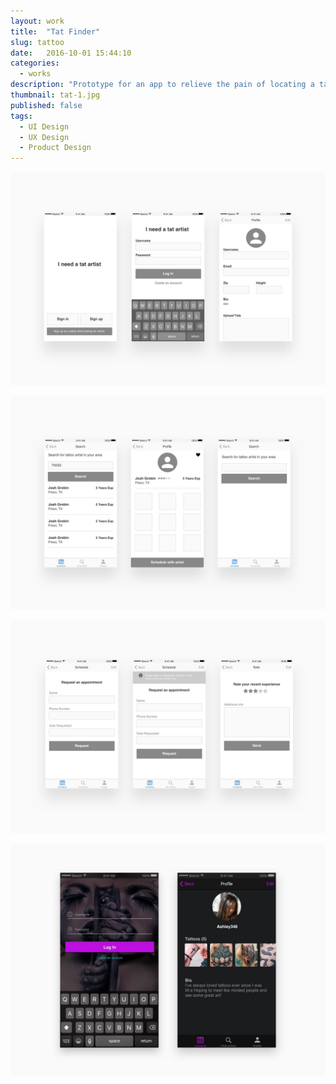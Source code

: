 ```yaml
---
layout: work
title:  "Tat Finder"
slug: tattoo
date:   2016-10-01 15:44:10
categories:
  - works
description: "Prototype for an app to relieve the pain of locating a tattoo artist. These artist are notorious for being hard to get a hold of. This app puts more of a direct connection between tattoo artist and client. Users can make appointments or message artists. Allows both parties to carry on with their busy lives and check the app schedule when available."
thumbnail: tat-1.jpg
published: false
tags:
  - UI Design
  - UX Design
  - Product Design
---
```


![Tattoo](/img/work/tattoo/tat-2.jpg)

![Tattoo](/img/work/tattoo/tat-3.jpg)

![Tattoo](/img/work/tattoo/tat-4.jpg)

![Tattoo](/img/work/tattoo/tat-1.jpg)
